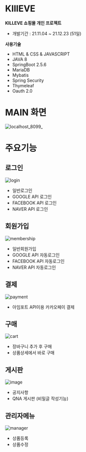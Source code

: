 # KIllEVE
**KILLEVE 쇼핑몰 개인 프로젝트**
- 개발기간 : 21.11.04 ~ 21.12.23 (51일)

__사용기술__
- HTML & CSS & JAVASCRIPT
- JAVA 8
- SpringBoot 2.5.6
- MariaDB
- Mybatis
- Spring Security
- Thymeleaf
- Oauth 2.0

# MAIN 화면
![localhost_8099_](https://user-images.githubusercontent.com/62008631/147199394-5ca52a29-df59-4841-a985-a4b0565830cc.gif)

# 주요기능

## 로그인

![login](https://user-images.githubusercontent.com/62008631/147200417-1fb95db0-9143-48bf-8cdf-525d3407433e.png)

- 일반로그인
- GOOGLE API 로그인
- FACEBOOK API 로그인
- NAVER API 로그인

## 회원가입

![membership](https://user-images.githubusercontent.com/62008631/147200487-5442ed33-da7f-442f-8295-5802117f950c.png)

- 일반회원가입
- GOOGLE API 자동로그인
- FACEBOOK API 자동로그인
- NAVER API 자동로그인

## 결제

![payment](https://user-images.githubusercontent.com/62008631/147201681-5fa9a3d2-0c93-4a68-a6d2-70d981ec77a2.png)

- 아임포트 API이용 카카오페이 결제

## 구매

![cart](https://user-images.githubusercontent.com/62008631/147200824-0d28288c-edc4-4170-9216-29c56e9b859c.png)

- 장바구니 추가 후 구매
- 상품상세에서 바로 구매

## 게시판

![image](https://user-images.githubusercontent.com/62008631/147200889-c43c7b76-8d57-46ed-8812-c4628a079cb9.png)

- 공지사항
- QNA 게시판 (비밀글 작성기능)

## 관리자메뉴

![manager](https://user-images.githubusercontent.com/62008631/147200966-5ecbdbc8-b16e-4540-8a16-dddc957422de.png)

- 상품등록
- 상품수정



